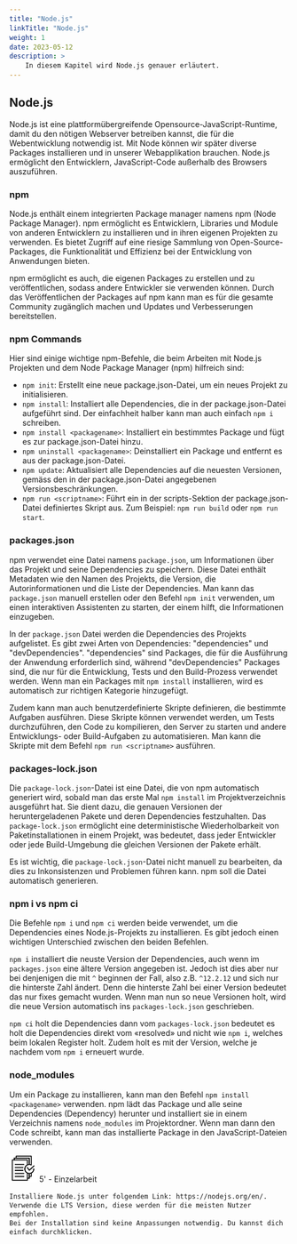 ```yaml
---
title: "Node.js"
linkTitle: "Node.js"
weight: 1
date: 2023-05-12
description: >
    In diesem Kapitel wird Node.js genauer erläutert.
---
```


## Node.js
Node.js ist eine plattformübergreifende Opensource-JavaScript-Runtime, damit du den nötigen Webserver betreiben kannst, die für die Webentwicklung notwendig ist.
Mit Node können wir später diverse Packages installieren und in unserer Webapplikation brauchen.
Node.js ermöglicht den Entwicklern, JavaScript-Code außerhalb des Browsers auszuführen.

### npm
Node.js enthält einem integrierten Package manager namens npm (Node Package Manager). npm ermöglicht es Entwicklern, Libraries und Module von anderen Entwicklern zu installieren und in ihren eigenen Projekten zu verwenden. Es bietet Zugriff auf eine riesige Sammlung von Open-Source-Packages, die Funktionalität und Effizienz bei der Entwicklung von Anwendungen bieten.

npm ermöglicht es auch, die eigenen Packages zu erstellen und zu veröffentlichen, sodass andere Entwickler sie verwenden können. Durch das Veröffentlichen der Packages auf npm kann man es für die gesamte Community zugänglich machen und Updates und Verbesserungen bereitstellen.


### npm Commands
Hier sind einige wichtige npm-Befehle, die beim Arbeiten mit Node.js Projekten und dem Node Package Manager (npm) hilfreich sind:
* `npm init`: Erstellt eine neue package.json-Datei, um ein neues Projekt zu initialisieren.
* `npm install`: Installiert alle Dependencies, die in der package.json-Datei aufgeführt sind. Der einfachheit halber kann man auch einfach `npm i` schreiben.
* `npm install <packagename>`: Installiert ein bestimmtes Package und fügt es zur package.json-Datei hinzu.
* `npm uninstall <packagename>`: Deinstalliert ein Package und entfernt es aus der package.json-Datei.
* `npm update`: Aktualisiert alle Dependencies auf die neuesten Versionen, gemäss den in der package.json-Datei angegebenen Versionsbeschränkungen.
* `npm run <scriptname>`: Führt ein in der scripts-Sektion der package.json-Datei definiertes Skript aus. Zum Beispiel: `npm run build` oder `npm run start`.

### packages.json
npm verwendet eine Datei namens `package.json`, um Informationen über das Projekt und seine Dependencies zu speichern. Diese Datei enthält Metadaten wie den Namen des Projekts, die Version, die Autorinformationen und die Liste der Dependencies. Man kann das `package.json` manuell erstellen oder den Befehl `npm init` verwenden, um einen interaktiven Assistenten zu starten, der einem hilft, die Informationen einzugeben.

In der `package.json` Datei werden die Dependencies des Projekts aufgelistet. Es gibt zwei Arten von Dependencies: "dependencies" und "devDependencies". "dependencies" sind Packages, die für die Ausführung der Anwendung erforderlich sind, während "devDependencies" Packages sind, die nur für die Entwicklung, Tests und den Build-Prozess verwendet werden. Wenn man ein Packages mit `npm install` installieren, wird es automatisch zur richtigen Kategorie hinzugefügt.

Zudem kann man auch benutzerdefinierte Skripte definieren, die bestimmte Aufgaben ausführen. Diese Skripte können verwendet werden, um Tests durchzuführen, den Code zu kompilieren, den Server zu starten und andere Entwicklungs- oder Build-Aufgaben zu automatisieren. Man kann die Skripte mit dem Befehl `npm run <scriptname>` ausführen.

### packages-lock.json

Die `package-lock.json`-Datei ist eine Datei, die von npm automatisch generiert wird, sobald man das erste Mal `npm install` im Projektverzeichnis ausgeführt hat. Sie dient dazu, die genauen Versionen der heruntergeladenen Pakete und deren Dependencies festzuhalten.
Das `package-lock.json` ermöglicht eine deterministische Wiederholbarkeit von Paketinstallationen in einem Projekt, was bedeutet, dass jeder Entwickler oder jede Build-Umgebung die gleichen Versionen der Pakete erhält.

Es ist wichtig, die `package-lock.json`-Datei nicht manuell zu bearbeiten, da dies zu Inkonsistenzen und Problemen führen kann. npm soll die Datei automatisch generieren.

### npm i vs npm ci
Die Befehle `npm i` und `npm ci` werden beide verwendet, um die Dependencies eines Node.js-Projekts zu installieren. Es gibt jedoch einen wichtigen Unterschied zwischen den beiden Befehlen.

`npm i` installiert die neuste Version der Dependencies, auch wenn im `packages.json` eine ältere Version angegeben ist. Jedoch ist dies aber nur bei denjenigen die mit `^` beginnen der Fall, also z.B. `^12.2.12` und sich nur die hinterste Zahl ändert. Denn die hinterste Zahl bei einer Version bedeutet das nur fixes gemacht wurden. Wenn man nun so neue Versionen holt, wird die neue Version automatisch ins `packages-lock.json` geschrieben.

`npm ci` holt die Dependencies dann vom `packages-lock.json` bedeutet es holt die Dependencies direkt vom «resolved» und nicht wie `npm i`, welches beim lokalen Register holt. Zudem holt es mit der Version, welche je nachdem vom `npm i` erneuert wurde.

### node_modules
Um ein Package zu installieren, kann man den Befehl `npm install <packagename>` verwenden. npm lädt das Package und alle seine Dependencies (Dependency) herunter und installiert sie in einem Verzeichnis namens `node_modules` im Projektordner. Wenn man dann den Code schreibt, kann man das installierte Package in den JavaScript-Dateien verwenden.

![task3](/images/task.png) 5' - Einzelarbeit

    Installiere Node.js unter folgendem Link: https://nodejs.org/en/. Verwende die LTS Version, diese werden für die meisten Nutzer empfohlen.
    Bei der Installation sind keine Anpassungen notwendig. Du kannst dich einfach durchklicken. 


